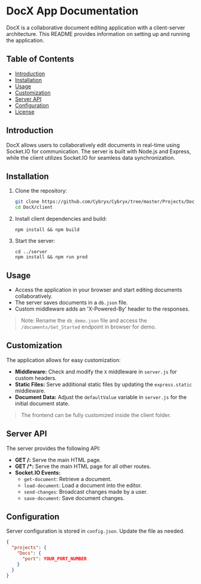 # DocX App Documentation

DocX is a collaborative document editing application with a client-server architecture. This README provides information on setting up and running the application.

## Table of Contents
- [Introduction](#introduction)
- [Installation](#installation)
- [Usage](#usage)
- [Customization](#customization)
- [Server API](#server-api)
- [Configuration](#configuration)
- [License](#license)

## Introduction
DocX allows users to collaboratively edit documents in real-time using Socket.IO for communication. The server is built with Node.js and Express, while the client utilizes Socket.IO for seamless data synchronization.

## Installation
1. Clone the repository:
   ```bash
   git clone https://github.com/Cybryx/Cybryx/tree/master/Projects/DocX
   cd DocX/client
   ```
2. Install client dependencies and build:
    ```
    npm install && npm build
    ```
3. Start the server:
    ```
    cd ../server
    npm install && npm run prod
    ```

## Usage

- Access the application in your browser and start editing documents collaboratively.
- The server saves documents in a `db.json` file.
- Custom middleware adds an 'X-Powered-By' header to the responses.

> Note: Rename the `db_demo.json` file and access the `/documents/Get_Started` endpoint in browser for demo.

## Customization

The application allows for easy customization:

- **Middleware:** Check and modify the `X` middleware in `server.js` for custom headers.
- **Static Files:** Serve additional static files by updating the `express.static` middleware.
- **Document Data:** Adjust the `defaultValue` variable in `server.js` for the initial document state.

> The frontend can be fully customized inside the client folder.

## Server API

The server provides the following API:

- **GET /:** Serve the main HTML page.
- **GET /*:** Serve the main HTML page for all other routes.
- **Socket.IO Events:**
  - `get-document`: Retrieve a document.
  - `load-document`: Load a document into the editor.
  - `send-changes`: Broadcast changes made by a user.
  - `save-document`: Save document changes.

## Configuration

Server configuration is stored in `config.json`. Update the file as needed.

```json
{
  "projects": {
    "Docs": {
      "port": YOUR_PORT_NUMBER
    }
  }
}
